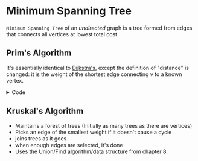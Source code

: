 # Minimum Spanning Tree

`Minimum Spanning Tree` of an *undirected* graph is a tree formed from edges that connects all vertices at lowest total cost.

## Prim's Algorithm
It's essentially identical to [Dijkstra's](9_3-shortest-path-algorithms.md), except the definition of "distance" is changed: it is the weight of the shortest edge connecting v to a known vertex.

<details>
<summary>Code</summary>

```typescript
// Note: This hasn't been tested, use at your own risk.
function minimumSpanningTree(g: Graph, v: Vertex): void {
    v.distance = 0;
    do {
        v.known = true;
        let closestW: Vertex;
        let closestValue = Infinity;
        v.adjList.forEach(w => {
            if (!w.known && (w.distance === undefined || w.distance > w.distVtoW)) {  // Changed from dijkstra
                w.distance = w.distVtoW;                                              // Changed from dijkstra
                w.previous = v;
                if (w.distVtoW < closestValue) {
                    closestValue = w.distVtoW;
                    closestW = w;
                }
            }
        })
        v = closestW;
    } while(v !== null);
}
```

</details>
			

## Kruskal's Algorithm
- Maintains a forest of trees (Initially as many trees as there are vertices)
- Picks an edge of the smallest weight if it doesn't cause a cycle
- joins trees as it goes
- when enough edges are selected, it's done
- Uses the Union/Find algorithm/data structure from chapter 8.